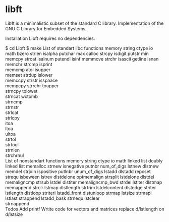 # libft
Libft is a minimalistic subset of the standard C library. Implementation of the GNU C Library for Embedded Systems.

Installation
Libft requires no dependencies.

$ cd Libft
$ make
List of standart libc functions
memory	string	ctype	io	math
bzero	strlen	isalpha	putchar	max
calloc	strcpy	isdigit	putstr	min
memcpy	strcat	isalnum	putendl	isinf
memmove	strchr	isascii	getline	isnan
memchr	strcmp	isprint		
memcmp	atoi	isupper		
memset	strdup	islower		
memccpy	strstr	isspaace		
mempcpy	strrchr	toupper		
strncpy	tolowet		
strncat	wctomb		
strncmp			
strnstr			
strlcat			
strlcpy			
itoa			
ltoa			
ultoa			
strtol			
strtoul			
strnlen			
strchrnul			
List of nonstandart functions
memory	string	ctype	io	math	linked list	doubly linked list
memalloc	strnew	isnegative	putnbr	num_of_digs	lstnew	dlstnew
memdel	strjoin	ispositive	putlnbr	unum_of_digs	lstadd	dlstadd
repcset	strequ	isbeween			lstrev	dlstdelone
optmemalign	strsplit				lstdelone	dlstdel
memaligncmp	strsub				lstdel	dlstiter
memaligncmp_bwd	strdel				lstiter	dlstmap
memappend	strclr				lstmap	dlstlength
strtrim				lstdelcontent	dlstedge
striter				lstlength	dlstloop
striteri				lstadd_front	dlstunloop
strmap				lstsize	
strmapi				lstlast	
strappend				lstadd_bask	
strnequ				lstclear	
strnappend					
Todos
Add printf
Wrtite code for vectors and matrices
replace d/lstlength on d/lstsize
